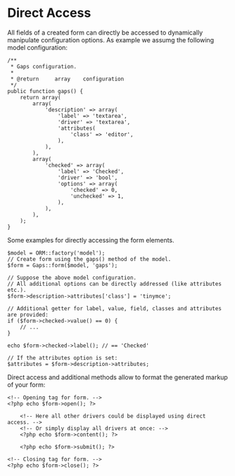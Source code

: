 # Direct Access

All fields of a created form can directly be accessed to dynamically manipulate configuration options. As example we assumg the following model configuration:

    /**
     * Gaps configuration.
     *
     * @return     array    configuration
     */
    public function gaps() {
        return array(
            array(
                'description' => array(
                    'label' => 'textarea',
                    'driver' => 'textarea',
                    'attributes(
                        'class' => 'editor',
                    ),
                ),
            ),
            array(
                'checked' => array(
                    'label' => 'Checked',
                    'driver' => 'bool',
                    'options' => array(
                        'checked' => 0,
                        'unchecked' => 1,
                    ),
                ),
            ),
        );
    }

Some examples for directly accessing the form elements.

    $model = ORM::factory('model');
    // Create form using the gaps() method of the model.
    $form = Gaps::form($model, 'gaps');
    
    // Suppose the above model configuration.
    // All additional options can be directly addressed (like attributes etc.).
    $form->description->attributes['class'] = 'tinymce';
    
    // Additional getter for label, value, field, classes and attributes are provided:
    if ($form->checked->value() == 0) {
        // ...
    }
    
    echo $form->checked->label(); // == 'Checked'
    
    // If the attributes option is set:
    $attributes = $form->description->attributes;

Direct access and additional methods allow to format the generated markup of your form:

    <!-- Opening tag for form. -->
    <?php echo $form->open(); ?>
        
        <!-- Here all other drivers could be displayed using direct access. -->
        <!-- Or simply display all drivers at once: -->
        <?php echo $form->content(); ?>
    
        <?php echo $form->submit(); ?>
        
    <!-- Closing tag for form. -->
    <?php echo $form->close(); ?>
